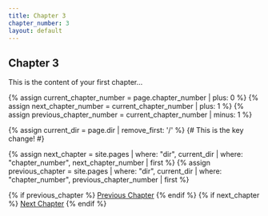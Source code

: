 ```yaml
---
title: Chapter 3
chapter_number: 3
layout: default
---
```


## Chapter 3

This is the content of your first chapter...

<div class="chapter-nav">
  {% assign current_chapter_number = page.chapter_number | plus: 0 %}
  {% assign next_chapter_number = current_chapter_number | plus: 1 %}
  {% assign previous_chapter_number = current_chapter_number | minus: 1 %}

  {% assign current_dir = page.dir | remove_first: '/' %} {# This is the key change! #}

  {% assign next_chapter = site.pages | where: "dir", current_dir | where: "chapter_number", next_chapter_number | first %}
  {% assign previous_chapter = site.pages | where: "dir", current_dir | where: "chapter_number", previous_chapter_number | first %}

  {% if previous_chapter %}
    <a href="{{ previous_chapter.url }}" class="prev-chapter">Previous Chapter</a>
  {% endif %}
  {% if next_chapter %}
    <a href="{{ next_chapter.url }}" class="next-chapter">Next Chapter</a>
  {% endif %}
</div>